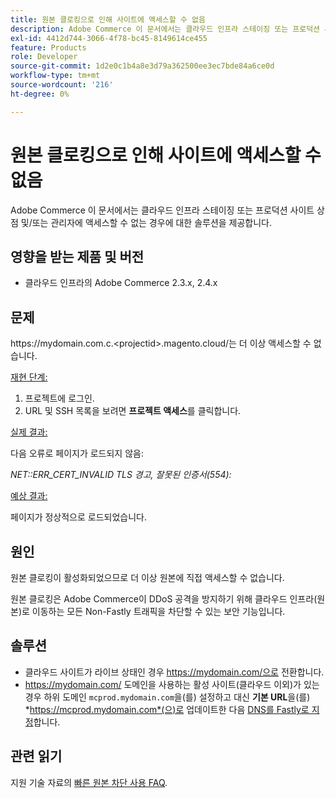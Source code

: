 ```yaml
---
title: 원본 클로킹으로 인해 사이트에 액세스할 수 없음
description: Adobe Commerce 이 문서에서는 클라우드 인프라 스테이징 또는 프로덕션 사이트 상점 및/또는 관리자에 액세스할 수 없는 경우에 대한 솔루션을 제공합니다.
exl-id: 4412d744-3066-4f78-bc45-8149614ce455
feature: Products
role: Developer
source-git-commit: 1d2e0c1b4a8e3d79a362500ee3ec7bde84a6ce0d
workflow-type: tm+mt
source-wordcount: '216'
ht-degree: 0%

---
```


# 원본 클로킹으로 인해 사이트에 액세스할 수 없음

Adobe Commerce 이 문서에서는 클라우드 인프라 스테이징 또는 프로덕션 사이트 상점 및/또는 관리자에 액세스할 수 없는 경우에 대한 솔루션을 제공합니다.

## 영향을 받는 제품 및 버전

* 클라우드 인프라의 Adobe Commerce 2.3.x, 2.4.x

## 문제

https:/&#x200B;/mydomain.com.c.&lt;projectid>.magento.cloud/는 더 이상 액세스할 수 없습니다.

<u>재현 단계:</u>

1. 프로젝트에 로그인.
1. URL 및 SSH 목록을 보려면 **프로젝트 액세스**&#x200B;를 클릭합니다.

<u>실제 결과:</u>

다음 오류로 페이지가 로드되지 않음:

*NET::ERR\_CERT\_INVALID* *TLS 경고, 잘못된 인증서(554):*

<u>예상 결과:</u>

페이지가 정상적으로 로드되었습니다.

## 원인

원본 클로킹이 활성화되었으므로 더 이상 원본에 직접 액세스할 수 없습니다.

원본 클로킹은 Adobe Commerce이 DDoS 공격을 방지하기 위해 클라우드 인프라(원본)로 이동하는 모든 Non-Fastly 트래픽을 차단할 수 있는 보안 기능입니다.

## 솔루션

* 클라우드 사이트가 라이브 상태인 경우 https://mydomain.com/으로 전환합니다.
* https://mydomain.com/ 도메인을 사용하는 활성 사이트(클라우드 이외)가 있는 경우 하위 도메인 `mcprod.mydomain.com`을(를) 설정하고 대신 **기본 URL**&#x200B;을(를) *https://mcprod.mydomain.com*(으)로 업데이트한 다음 [DNS를 Fastly로 지정](https://devdocs.magento.com/cloud/cdn/configure-fastly.html#update-dns-configuration-with-development-settings)합니다.

## 관련 읽기

지원 기술 자료의 [빠른 원본 차단 사용 FAQ](/help/faq/general/fastly-origin-cloaking-enablement-faq.md).
